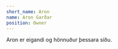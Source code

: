 ```yaml
---
short_name: Aron
name: Aron Garðar 
position: Owner
---
```

Aron er eigandi og hönnuður þessara síðu.